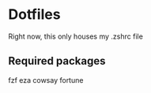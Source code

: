 # Dotfiles

Right now, this only houses my .zshrc file

## Required packages

fzf
eza
cowsay
fortune
